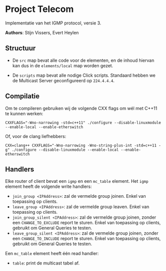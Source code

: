 
# Project Telecom

Implementatie van het IGMP protocol, versie 3.

**Authors**: Stijn Vissers, Evert Heylen

## Structuur

  - De `src` map bevat alle code voor de elementen, en de inhoud hiervan kan dus in de `elements/local` map worden gezet.
  
  - De `scripts` map bevat alle nodige Click scripts. Standaard hebben we de Multicast Server geconfigureerd op `224.4.4.4`.
  

## Compilatie

Om te compileren gebruiken wij de volgende CXX flags om wél met C++11 te kunnen werken:

	CXXFLAGS="-Wno-narrowing -std=c++11" ./configure --disable-linuxmodule --enable-local --enable-etherswitch

Of, voor de clang liefhebbers:

	CXX=clang++ CXXFLAGS="-Wno-narrowing -Wno-string-plus-int -std=c++11 -g" ./configure --disable-linuxmodule --enable-local --enable-etherswitch


## Handlers

Elke router of client bevat een `igmp` en een `mc_table` element. Het `igmp` element heeft de volgende write handlers:

  - `join_group <IPAddress>`: zal de vermelde group joinen. Enkel van toepassing op clients.
  - `leave_group <IPAddress>`: zal de vermelde group leaven. Enkel van toepassing op clients.
  - `join_group_silent <IPAddress>`: zal de vermelde group joinen, zonder een `CHANGE_TO_EXCLUDE` report te sturen. Enkel van toepassing op clients, gebruikt om General Queries te testen.
  - `leave_group_silent <IPAddress>`: zal de vermelde group joinen, zonder een `CHANGE_TO_INCLUDE` report te sturen. Enkel van toepassing op clients, gebruikt om General Queries te testen.

Een `mc_table` element heeft één read handler:

  - `table`: print de multicast tabel af.

